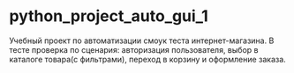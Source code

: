 # python_project_auto_gui_1
Учебный проект по автоматизации смоук теста интернет-магазина. В тесте проверка по сценария: авторизация пользователя, выбор в каталоге товара(с фильтрами), переход в корзину и оформление заказа.
